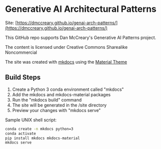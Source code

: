 # Generative AI Architectural Patterns

Site: 
[https://dmccreary.github.io/genai-arch-patterns/](https://dmccreary.github.io/genai-arch-patterns/)

This GitHub repo supports Dan McCreary's Generative AI Patterns project.

The content is licensed under Creative Commons Sharealike Noncommercial

The site was created with [mkdocs](mkdocs.org) using the [Material Theme](https://squidfunk.github.io/mkdocs-material/)

## Build Steps

1. Create a Python 3 conda environment called "mkdocs"
2. Add the mkdocs and mkdocs-material packages
3. Run the "mkdocs build" command
4. The site will be generated in the /site directory
5. Preview your changes with "mkdocs serve"

Sample UNIX shell script:

```sh
conda create -n mkdocs python=3
conda activate
pip install mkdocs mkdocs-material
mkdocs serve
```
